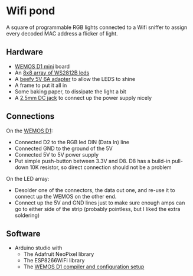 Wifi pond
=========

A square of programmable RGB lights connected to a Wifi sniffer to assign
every decoded MAC address a flicker of light.

Hardware
--------

- [WEMOS D1 mini](https://www.aliexpress.com/item/D1-mini-Mini-NodeMcu-4M-bytes-Lua-WIFI-Internet-of-Things-development-board-based-ESP8266/32529101036.html) board
- An [8x8 array of WS2812B leds ](https://www.aliexpress.com/item/8x32-Pixel-256-Pixels-WS2812B-Digital-Flexible-LED-Panel-Individually-Addressable-Full-Dream-Color-DC5V/32776887881.html)
- A [beefy 5V 6A adapter](https://www.aliexpress.com/item/EU-US-UK-AU-Power-Supply-Adapter-Transformer-AC-110-240V-to-DC-5V-12V-24V/32776767537.html) to allow the LEDS to shine
- A frame to put it all in
- Some baking paper, to dissipate the light a bit
- A [2.5mm DC jack](https://www.aliexpress.com/item/20pcs-Connector-DC-Power-5-5mm-x-2-5mm-female-jack-socket-RF-COAXIAL-CCTV/32727861732.html) to connect up the power supply nicely

Connections
-----------

On the [WEMOS D1](https://wiki.wemos.cc/products:d1:d1_mini):
- Connected D2 to the RGB led DIN (Data In) line
- Connected GND to the ground of the 5V
- Connected 5V to 5V power supply
- Put simple push-button between 3.3V and D8. D8 has a build-in pull-down 10K resistor, so direct connection should not be a problem

On the LED array:
- Desolder one of the connectors, the data out one, and re-use it to connect up the WEMOS on the other end.
- Connect up the 5V and GND lines just to make sure enough amps can go to either side of the strip (probably pointless, but I liked the extra soldering)


Software
--------
- Arduino studio with
    - The Adafruit NeoPixel library
    - The ESP8266WiFi library
    - The [WEMOS D1 compiler and configuration setup](https://wiki.wemos.cc/tutorials:get_started:get_started_in_arduino)
